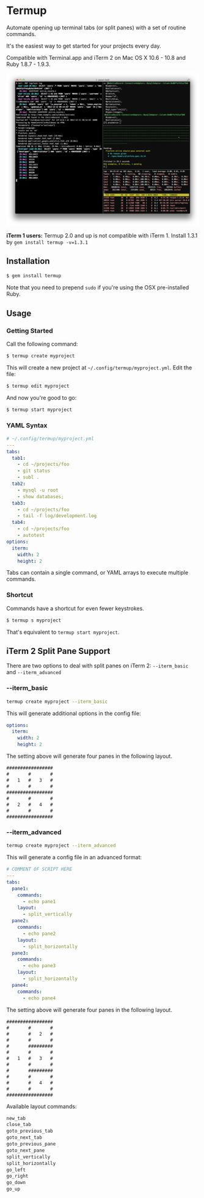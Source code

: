 Termup
======

Automate opening up terminal tabs (or split panes) with a set of routine commands.

It's the easiest way to get started for your projects every day.

Compatible with Terminal.app and iTerm 2 on Mac OS X 10.6 - 10.8 and Ruby 1.8.7 - 1.9.3.

![Split Panes](https://github.com/kenn/termup/raw/master/images/split_panes.png)

**iTerm 1 users:** Termup 2.0 and up is not compatible with iTerm 1. Install 1.3.1 by `gem install termup -v=1.3.1`

Installation
------------

```sh
$ gem install termup
```

Note that you need to prepend `sudo` if you're using the OSX pre-installed Ruby.

Usage
-----

### Getting Started ###

Call the following command:

```sh
$ termup create myproject
```

This will create a new project at `~/.config/termup/myproject.yml`. Edit the file:

```sh
$ termup edit myproject
```

And now you're good to go:

```sh
$ termup start myproject
```

### YAML Syntax ###

```yaml
# ~/.config/termup/myproject.yml
---
tabs:
  tab1:
    - cd ~/projects/foo
    - git status
    - subl .
  tab2:
    - mysql -u root
    - show databases;
  tab3:
    - cd ~/projects/foo
    - tail -f log/development.log
  tab4:
    - cd ~/projects/foo
    - autotest
options:
  iterm:
    width: 2
    height: 2
```

Tabs can contain a single command, or YAML arrays to execute multiple commands.

### Shortcut ###

Commands have a shortcut for even fewer keystrokes.

```sh
$ termup s myproject
```

That's equivalent to `termup start myproject`.

iTerm 2 Split Pane Support
--------------------------

There are two options to deal with split panes on iTerm 2: `--iterm_basic` and `--iterm_advanced`

### --iterm_basic

```sh
termup create myproject --iterm_basic
```

This will generate additional options in the config file:

```yaml
options:
  iterm:
    width: 2
    height: 2
```

The setting above will generate four panes in the following layout.

    #################
    #       #       #
    #   1   #   3   #
    #       #       #
    #################
    #       #       #
    #   2   #   4   #
    #       #       #
    #################

### --iterm_advanced

```sh
termup create myproject --iterm_advanced
```

This will generate a config file in an advanced format:

```yaml
# COMMENT OF SCRIPT HERE
---
tabs:
  pane1:
    commands:
      - echo pane1
    layout:
      - split_vertically
  pane2:
    commands:
      - echo pane2
    layout:
      - split_horizontally
  pane3:
    commands:
      - echo pane3
    layout:
      - split_horizontally
  pane4:
    commands:
      - echo pane4
```

The setting above will generate four panes in the following layout.

    #################
    #       #       #
    #       #   2   #
    #       #       #
    #       #########
    #       #       #
    #   1   #   3   #
    #       #       #
    #       #########
    #       #       #
    #       #   4   #
    #       #       #
    #################

Available layout commands:

```ruby
new_tab
close_tab
goto_previous_tab
goto_next_tab
goto_previous_pane
goto_next_pane
split_vertically
split_horizontally
go_left
go_right
go_down
go_up
```

